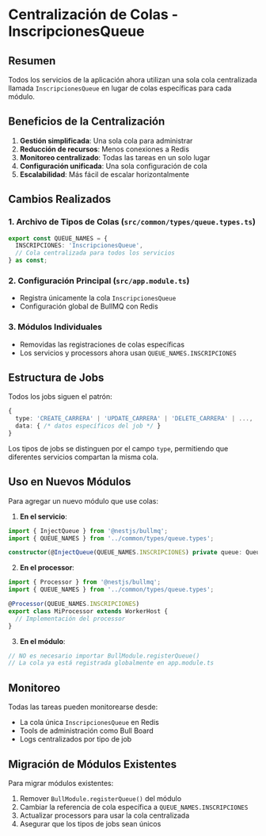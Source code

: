 # Centralización de Colas - InscripcionesQueue

## Resumen

Todos los servicios de la aplicación ahora utilizan una sola cola centralizada llamada `InscripcionesQueue` en lugar de colas específicas para cada módulo.

## Beneficios de la Centralización

1. **Gestión simplificada**: Una sola cola para administrar
2. **Reducción de recursos**: Menos conexiones a Redis
3. **Monitoreo centralizado**: Todas las tareas en un solo lugar
4. **Configuración unificada**: Una sola configuración de cola
5. **Escalabilidad**: Más fácil de escalar horizontalmente

## Cambios Realizados

### 1. Archivo de Tipos de Colas (`src/common/types/queue.types.ts`)

```typescript
export const QUEUE_NAMES = {
  INSCRIPCIONES: 'InscripcionesQueue',
  // Cola centralizada para todos los servicios
} as const;
```

### 2. Configuración Principal (`src/app.module.ts`)

- Registra únicamente la cola `InscripcionesQueue`
- Configuración global de BullMQ con Redis

### 3. Módulos Individuales

- Removidas las registraciones de colas específicas
- Los servicios y processors ahora usan `QUEUE_NAMES.INSCRIPCIONES`

## Estructura de Jobs

Todos los jobs siguen el patrón:

```typescript
{
  type: 'CREATE_CARRERA' | 'UPDATE_CARRERA' | 'DELETE_CARRERA' | ...,
  data: { /* datos específicos del job */ }
}
```

Los tipos de jobs se distinguen por el campo `type`, permitiendo que diferentes servicios compartan la misma cola.

## Uso en Nuevos Módulos

Para agregar un nuevo módulo que use colas:

1. **En el servicio**:

```typescript
import { InjectQueue } from '@nestjs/bullmq';
import { QUEUE_NAMES } from '../common/types/queue.types';

constructor(@InjectQueue(QUEUE_NAMES.INSCRIPCIONES) private queue: Queue) {}
```

2. **En el processor**:

```typescript
import { Processor } from '@nestjs/bullmq';
import { QUEUE_NAMES } from '../common/types/queue.types';

@Processor(QUEUE_NAMES.INSCRIPCIONES)
export class MiProcessor extends WorkerHost {
  // Implementación del processor
}
```

3. **En el módulo**:

```typescript
// NO es necesario importar BullModule.registerQueue()
// La cola ya está registrada globalmente en app.module.ts
```

## Monitoreo

Todas las tareas pueden monitorearse desde:

- La cola única `InscripcionesQueue` en Redis
- Tools de administración como Bull Board
- Logs centralizados por tipo de job

## Migración de Módulos Existentes

Para migrar módulos existentes:

1. Remover `BullModule.registerQueue()` del módulo
2. Cambiar la referencia de cola específica a `QUEUE_NAMES.INSCRIPCIONES`
3. Actualizar processors para usar la cola centralizada
4. Asegurar que los tipos de jobs sean únicos
